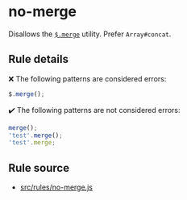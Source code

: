 # no-merge

Disallows the [`$.merge`](https://api.jquery.com/jQuery.merge/) utility. Prefer `Array#concat`.

## Rule details

❌ The following patterns are considered errors:
```js
$.merge();
```

✔️ The following patterns are not considered errors:
```js
merge();
'test'.merge();
'test'.merge;
```
## Rule source

* [src/rules/no-merge.js](/src/rules/no-merge.js)
